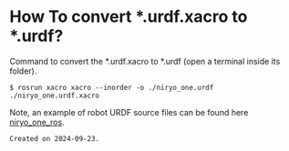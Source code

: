 # How To convert *.urdf.xacro to *.urdf?

Command to convert the *.urdf.xacro to *.urdf (open a terminal inside its folder).

```
$ rosrun xacro xacro --inorder -o ./niryo_one.urdf ./niryo_one.urdf.xacro
```

Note, an example of robot URDF source files can be found here [niryo_one_ros](https://github.com/NiryoRobotics/niryo_one_ros).


``````
Created on 2024-09-23.
